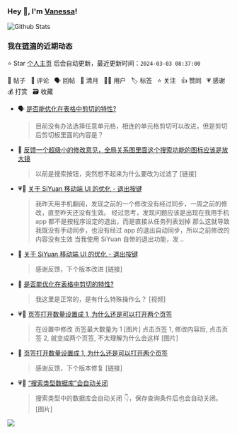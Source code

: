 ### Hey 👋, I'm [Vanessa](http://vanessa.b3log.org/)!

![Github Stats](https://github-readme-stats.vercel.app/api?username=Vanessa219&show_icons=true)

<!--events start -->

### 我在[链滴](https://ld246.com)的近期动态

⭐️ Star [个人主页](https://github.com/Vanessa219/Vanessa219) 后会自动更新，最近更新时间：`2024-03-03 08:37:00`

📝 帖子 &nbsp; 💬 评论 &nbsp; 🗣 回帖 &nbsp; 🌙 清月 &nbsp; 👨‍💻 用户 &nbsp; 🏷️ 标签 &nbsp; ⭐️ 关注 &nbsp; 👍 赞同 &nbsp; 💗 感谢 &nbsp; 💰 打赏 &nbsp; 🗃 收藏

* 🗣 [是否能优化在表格中剪切的特性?](https://ld246.com/article/1709137932420/comment/1709290835379#comments)

  > 目前没有办法选择任意单元格，相连的单元格剪切可以改进，但是剪切后剪切板里面的内容是？
* 💬 [反馈一个超级小的修改意见，全局关系图里面这个搜索功能的图标应该是放大镜](https://ld246.com/article/1709385587936/comment/1709389003012#comments)

  > 以前是搜索按钮，突然想不起来为什么要改为过滤了 [链接]
* 💗📝 [关于 SiYuan 移动端 UI 的优化 - 退出按键](https://ld246.com/article/1709175158893)

  > 我昨天用手机翻阅，发现之前的一个修改没有经过同步，一周之前的修改，直至昨天还没有生效。 经过思考，发现问题应该是出现在我用手机 app 都不是按程序设定的退出，而是直接从任务列表划掉 那么这就导致我既没有手动同步，也没有经过 app 的退出自动同步，所以之前修改的内容没有生效 当我使用 SiYuan 自带的退出功能，发 ..
* 💬 [关于 SiYuan 移动端 UI 的优化 - 退出按键](https://ld246.com/article/1709175158893/comment/1709217080693#comments)

  > 感谢反馈，下个版本改进 [链接]
* 💬 [是否能优化在表格中剪切的特性?](https://ld246.com/article/1709137932420/comment/1709194606012#comments)

  > 我这里是正常的，是有什么特殊操作么？ [视频]
* 💗📝 [页签打开数量设置成 1, 为什么还是可以打开两个页签](https://ld246.com/article/1709086907069)

  > 在设置中修改 页签最大数量为 1 [图片] 点击页签 1, 修改内容后, 点击页签 2, 就变成两个页签, 不太理解为什么会这样 [图片]
* 💬 [页签打开数量设置成 1, 为什么还是可以打开两个页签](https://ld246.com/article/1709086907069/comment/1709133076960#comments)

  > 感谢反馈，下个版本修复 [链接]
* 💗📝 [“搜索类型数据库”会自动关闭](https://ld246.com/article/1709035891261)

  > 搜索类型中的数据库会自动关闭 👇，保存查询条件后也会自动关闭。 [图片]


<!--events end -->

<a title="Hits" target="_blank" href="https://github.com/Vanessa219/Vanessa219"><img src="https://hits.b3log.org/Vanessa219/Vanessa219.svg"></a>
